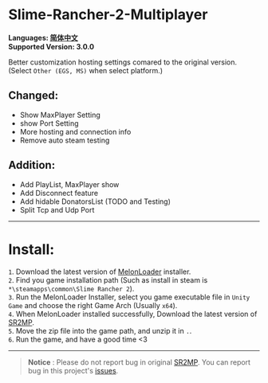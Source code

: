 # Slime-Rancher-2-Multiplayer 
   
**Languages: [简体中文](https://github.com/PlumeIS/Slime-Rancher-2-Multiplayer/blob/main/README_cn.md)**   
**Supported Version: 3.0.0**  

Better customization hosting settings comared to the original version. (Select `Other (EGS, MS)` when select platform.)    

## Changed:
+ Show MaxPlayer Setting
+ show Port Setting
+ More hosting and connection info
+ Remove auto steam testing

## Addition:
+ Add PlayList, MaxPlayer show
+ Add Disconnect feature
+ Add hidable DonatorsList (TODO and Testing)
+ Split Tcp and Udp Port
   
---   

# Install:   
`1`. Download the latest version of [MelonLoader](https://github.com/LavaGang/MelonLoader/releases) installer.   
`2`. Find you game installation path (Such as install in steam is `*\steamapps\common\Slime Rancher 2`).   
`3`. Run the MelonLoader Installer, select you game executable file in `Unity Game` and choose the right Game Arch (Usually `x64`).   
`4`. When MelonLoader installed successfully, Download the latest version of [SR2MP](https://github.com/PlumeIS/Slime-Rancher-2-Multiplayer/releases).   
`5`. Move the zip file into the game path, and unzip it in `.`.    
`6`. Run the game, and have a good time <3   

---   
   
> **Notice** : Please do not report bug in original [SR2MP](https://github.com/Egor935/Slime-Rancher-2-Multiplayer). You can report bug in this project's [issues](https://github.com/PlumeIS/Slime-Rancher-2-Multiplayer/issues).
